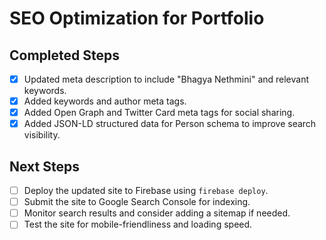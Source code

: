 # SEO Optimization for Portfolio

## Completed Steps
- [x] Updated meta description to include "Bhagya Nethmini" and relevant keywords.
- [x] Added keywords and author meta tags.
- [x] Added Open Graph and Twitter Card meta tags for social sharing.
- [x] Added JSON-LD structured data for Person schema to improve search visibility.

## Next Steps
- [ ] Deploy the updated site to Firebase using `firebase deploy`.
- [ ] Submit the site to Google Search Console for indexing.
- [ ] Monitor search results and consider adding a sitemap if needed.
- [ ] Test the site for mobile-friendliness and loading speed.
